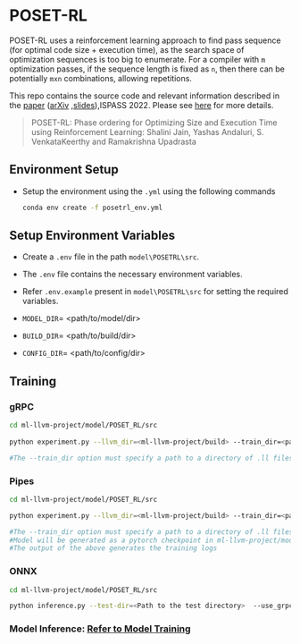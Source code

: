 # POSET-RL
POSET-RL uses a reinforcement learning approach to find pass sequence (for optimal code size + execution time), as the search space of optimization sequences is too big to enumerate. For a compiler with `m` optimization passes, if the sequence length is fixed as `n`, then there can be potentially `mxn` combinations, allowing repetitions. 

This repo contains the source code and relevant information described in the [paper](https://ieeexplore.ieee.org/abstract/document/9804673) ([arXiv](https://arxiv.org/abs/2208.04238) ,[slides](https://llvm.org/devmtg/2022-04-03/slides/POSET-RL.Phase.ordering.for.Optimizing.Size.and.Execution.Time.using.Reinforcement.Learning.pdf)),ISPASS 2022.
Please see [here](https://compilers.cse.iith.ac.in/projects/posetrl) for more details.

> POSET-RL: Phase ordering for Optimizing Size and Execution Time using Reinforcement Learning: Shalini Jain, Yashas Andaluri, S. VenkataKeerthy and Ramakrishna Upadrasta


## Environment Setup

- Setup the environment using the `.yml` using the following commands
    ```bash
    conda env create -f posetrl_env.yml
    ```
## Setup Environment Variables

- Create a `.env` file in the path `model\POSETRL\src`.
- The `.env` file contains the necessary environment variables.
- Refer `.env.example` present in `model\POSETRL\src` for setting the required variables.

- `MODEL_DIR`= <path/to/model/dir>
- `BUILD_DIR`= <path/to/build/dir>
- `CONFIG_DIR`= <path/to/config/dir>


## Training 
### gRPC

```bash
cd ml-llvm-project/model/POSET_RL/src 
        
python experiment.py --llvm_dir=<ml-llvm-project/build> --train_dir=<path_to_training_data> --train_iterations=<no.ofiterations in training> --use_grpc

#The --train_dir option must specify a path to a directory of .ll files 
```        
### Pipes
```bash
cd ml-llvm-project/model/POSET_RL/src

python experiment.py --llvm_dir=<ml-llvm-project/build> --train_dir=<path_to_training_data> --train_iterations=<no.ofiterations in training> --use_pipe --data_format=<json or bytes>

#The --train_dir option must specify a path to a directory of .ll files 
#Model will be generated as a pytorch checkpoint in ml-llvm-project/model/checkpoint_dir after every 10 epochs
#The output of the above generates the training logs 
```
### ONNX

```bash   
cd ml-llvm-project/model/POSET_RL/src

python inference.py --test-dir=<Path to the test directory>  --use_grpc --server_address=<loopback_address:port_no> --model=<path_to_the_model_in_config_in_main_project>  

```

### Model Inference: [Refer to Model Training](../../llvm/lib/Transforms/IPO/PosetRL/README.md ) 

